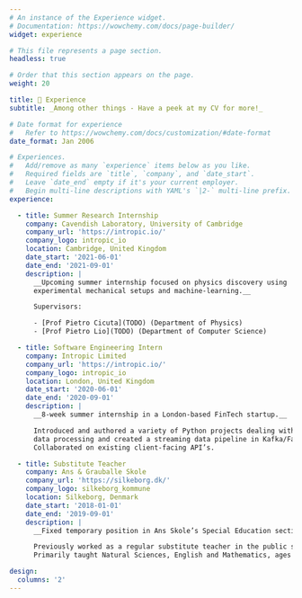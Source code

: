 ```yaml
---
# An instance of the Experience widget.
# Documentation: https://wowchemy.com/docs/page-builder/
widget: experience

# This file represents a page section.
headless: true

# Order that this section appears on the page.
weight: 20

title: 📃 Experience
subtitle: _Among other things - Have a peek at my CV for more!_

# Date format for experience
#   Refer to https://wowchemy.com/docs/customization/#date-format
date_format: Jan 2006

# Experiences.
#   Add/remove as many `experience` items below as you like.
#   Required fields are `title`, `company`, and `date_start`.
#   Leave `date_end` empty if it's your current employer.
#   Begin multi-line descriptions with YAML's `|2-` multi-line prefix.
experience:

  - title: Summer Research Internship
    company: Cavendish Laboratory, University of Cambridge
    company_url: 'https://intropic.io/'
    company_logo: intropic_io
    location: Cambridge, United Kingdom
    date_start: '2021-06-01'
    date_end: '2021-09-01'
    description: |
      __Upcoming summer internship focused on physics discovery using
      experimental mechanical setups and machine-learning.__

      Supervisors:

      - [Prof Pietro Cicuta](TODO) (Department of Physics)
      - [Prof Pietro Lio](TODO) (Department of Computer Science)

  - title: Software Engineering Intern
    company: Intropic Limited
    company_url: 'https://intropic.io/'
    company_logo: intropic_io
    location: London, United Kingdom
    date_start: '2020-06-01'
    date_end: '2020-09-01'
    description: |
      __8-week summer internship in a London-based FinTech startup.__

      Introduced and authored a variety of Python projects dealing with REST API development,
      data processing and created a streaming data pipeline in Kafka/Faust.
      Collaborated on existing client-facing API’s.

  - title: Substitute Teacher
    company: Ans & Grauballe Skole
    company_url: 'https://silkeborg.dk/'
    company_logo: silkeborg_kommune
    location: Silkeborg, Denmark
    date_start: '2018-01-01'
    date_end: '2019-09-01'
    description: |
      __Fixed temporary position in Ans Skole’s Special Education section.__

      Previously worked as a regular substitute teacher in the public school section.
      Primarily taught Natural Sciences, English and Mathematics, ages 13 – 16.

design:
  columns: '2'
---
```

